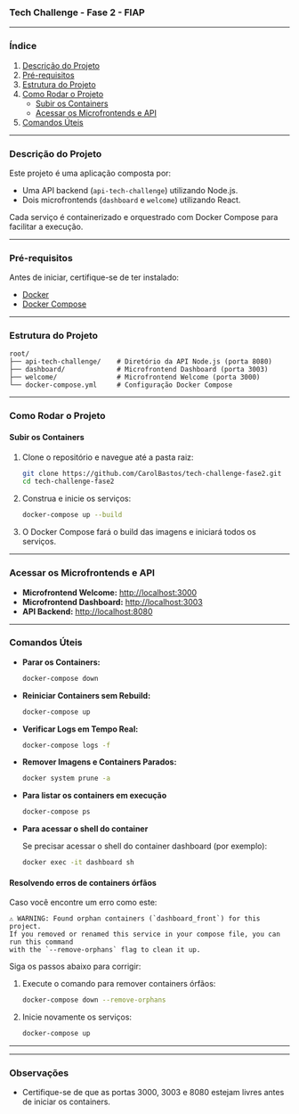 ### **Tech Challenge - Fase 2 - FIAP**  

---

### **Índice**  
1. [Descrição do Projeto](#descrição-do-projeto)  
2. [Pré-requisitos](#pré-requisitos)  
3. [Estrutura do Projeto](#estrutura-do-projeto)  
4. [Como Rodar o Projeto](#como-rodar-o-projeto)  
   - [Subir os Containers](#subir-os-containers)  
   - [Acessar os Microfrontends e API](#acessar-os-microfrontends-e-api)  
5. [Comandos Úteis](#comandos-úteis)  

---

### **Descrição do Projeto**  
Este projeto é uma aplicação composta por:  
- Uma API backend (`api-tech-challenge`) utilizando Node.js.  
- Dois microfrontends (`dashboard` e `welcome`) utilizando React.  

Cada serviço é containerizado e orquestrado com Docker Compose para facilitar a execução.  

---

### **Pré-requisitos**  
Antes de iniciar, certifique-se de ter instalado:  

- [Docker](https://www.docker.com/get-started)  
- [Docker Compose](https://docs.docker.com/compose/install/)  

---

### **Estrutura do Projeto**  

```plaintext
root/
├── api-tech-challenge/    # Diretório da API Node.js (porta 8080)
├── dashboard/             # Microfrontend Dashboard (porta 3003)
├── welcome/               # Microfrontend Welcome (porta 3000)
└── docker-compose.yml     # Configuração Docker Compose
```  

---

### **Como Rodar o Projeto**  

#### **Subir os Containers**  

1. Clone o repositório e navegue até a pasta raiz:  

   ```bash
   git clone https://github.com/CarolBastos/tech-challenge-fase2.git
   cd tech-challenge-fase2
   ```  

2. Construa e inicie os serviços:  

   ```bash
   docker-compose up --build
   ```  

3. O Docker Compose fará o build das imagens e iniciará todos os serviços. 

---

### **Acessar os Microfrontends e API**  

- **Microfrontend Welcome:** [http://localhost:3000](http://localhost:3000)  
- **Microfrontend Dashboard:** [http://localhost:3003](http://localhost:3003)  
- **API Backend:** [http://localhost:8080](http://localhost:8080)  

---

### **Comandos Úteis**  

- **Parar os Containers:**  

   ```bash
   docker-compose down
   ```  

- **Reiniciar Containers sem Rebuild:**  

   ```bash
   docker-compose up
   ```  

- **Verificar Logs em Tempo Real:**  

   ```bash
   docker-compose logs -f
   ```  

- **Remover Imagens e Containers Parados:**  

   ```bash
   docker system prune -a
   ```  

- **Para listar os containers em execução**
   ```bash
   docker-compose ps
   ```  

- **Para acessar o shell do container**

   Se precisar acessar o shell do container dashboard (por exemplo):

   ```bash
   docker exec -it dashboard sh
   ``` 

#### **Resolvendo erros de containers órfãos**
   
   Caso você encontre um erro como este:

   ```
   ⚠️ WARNING: Found orphan containers (`dashboard_front`) for this project.  
   If you removed or renamed this service in your compose file, you can run this command  
   with the `--remove-orphans` flag to clean it up.
   ```

   Siga os passos abaixo para corrigir:

   1. Execute o comando para remover containers órfãos:

      ```bash
      docker-compose down --remove-orphans 
      ``` 
   2. Inicie novamente os serviços:
      ```bash
      docker-compose up
      ``` 
---

---  
### **Observações**  
- Certifique-se de que as portas 3000, 3003 e 8080 estejam livres antes de iniciar os containers.  

